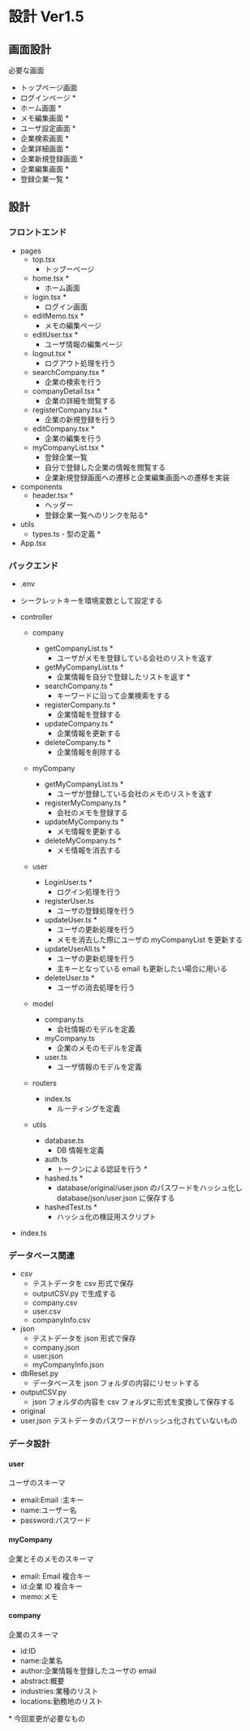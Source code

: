 # 設計 Ver1.5

## 画面設計

必要な画面

- トップページ画面
- ログインページ \*
- ホーム画面 \*
- メモ編集画面 \*
- ユーザ設定画面 \*
- 企業検索画面 \*
- 企業詳細画面 \*
- 企業新規登録画面 \*
- 企業編集画面 \*
- 登録企業一覧 \*

## 設計

### フロントエンド

- pages
  - top.tsx
    - トップーページ
  - home.tsx \*
    - ホーム画面
  - login.tsx \*
    - ログイン画面
  - editMemo.tsx \*
    - メモの編集ページ
  - editUser.tsx \*
    - ユーザ情報の編集ページ
  - logout.tsx \*
    - ログアウト処理を行う
  - searchCompany.tsx \*
    - 企業の検索を行う
  - companyDetail.tsx \*
    - 企業の詳細を閲覧する
  - registerCompany.tsx \*
    - 企業の新規登録を行う
  - editCompany.tsx \*
    - 企業の編集を行う
  - myCompanyList.tsx \*
    - 登録企業一覧
    - 自分で登録した企業の情報を閲覧する
    - 企業新規登録画面への遷移と企業編集画面への遷移を実装
- components
  - header.tsx \*
    - ヘッダー
    - 登録企業一覧へのリンクを貼る\*
- utils
  - types.ts - 型の定義 \*
- App.tsx

### バックエンド

- .env
- シークレットキーを環境変数として設定する

- controller

  - company
    - getCompanyList.ts \*
      - ユーザがメモを登録している会社のリストを返す
    - getMyCompanyList.ts \*
      - 企業情報を自分で登録したリストを返す \*
    - searchCompany.ts \*
      - キーワードに沿って企業検索をする
    - registerCompany.ts \*
      - 企業情報を登録する
    - updateCompany.ts \*
      - 企業情報を更新する
    - deleteCompany.ts \*
      - 企業情報を削除する
  - myCompany
    - getMyCompanyList.ts \*
      - ユーザが登録している会社のメモのリストを返す
    - registerMyCompany.ts \*
      - 会社のメモを登録する
    - updateMyCompany.ts \*
      - メモ情報を更新する
    - deleteMyCompany.ts \*
      - メモ情報を消去する
  - user

    - LoginUser.ts \*
      - ログイン処理を行う
    - registerUser.ts
      - ユーザの登録処理を行う
    - updateUser.ts \*
      - ユーザの更新処理を行う
      - メモを消去した際にユーザの myCompanyList を更新する
    - updateUserAll.ts \*
      - ユーザの更新処理を行う
      - 主キーとなっている email も更新したい場合に用いる
    - deleteUser.ts \*
      - ユーザの消去処理を行う

  - model
    - company.ts
      - 会社情報のモデルを定義
    - myCompany.ts
      - 企業のメモのモデルを定義
    - user.ts
      - ユーザ情報のモデルを定義
  - routers
    - index.ts
      - ルーティングを定義
  - utils
    - database.ts
      - DB 情報を定義
    - auth.ts
      - トークンによる認証を行う \*
    - hashed.ts \*
      - database/original/user.json のパスワードをハッシュ化し database/json/user.json に保存する
    - hashedTest.ts \*
      - ハッシュ化の検証用スクリプト

- index.ts

### データベース関連

- csv
  - テストデータを csv 形式で保存
  - outputCSV.py で生成する
  - company.csv
  - user.csv
  - companyInfo.csv
- json
  - テストデータを json 形式で保存
  - company.json
  - user.json
  - myCompanyInfo.json
- dbReset.py
  - データベースを json フォルダの内容にリセットする
- outputCSV.py
  - json フォルダの内容を csv フォルダに形式を変換して保存する
- original
- user.json テストデータのパスワードがハッシュ化されていないもの

### データ設計

#### user

ユーザのスキーマ

- email:Email :主キー
- name:ユーザー名
- password:パスワード

#### myCompany

企業とそのメモのスキーマ

- email: Email 複合キー
- id:企業 ID 複合キー
- memo:メモ

#### company

企業のスキーマ

- id:ID
- name:企業名
- author:企業情報を登録したユーザの email
- abstract:概要
- industries:業種のリスト
- locations:勤務地のリスト

\* 今回変更が必要なもの
